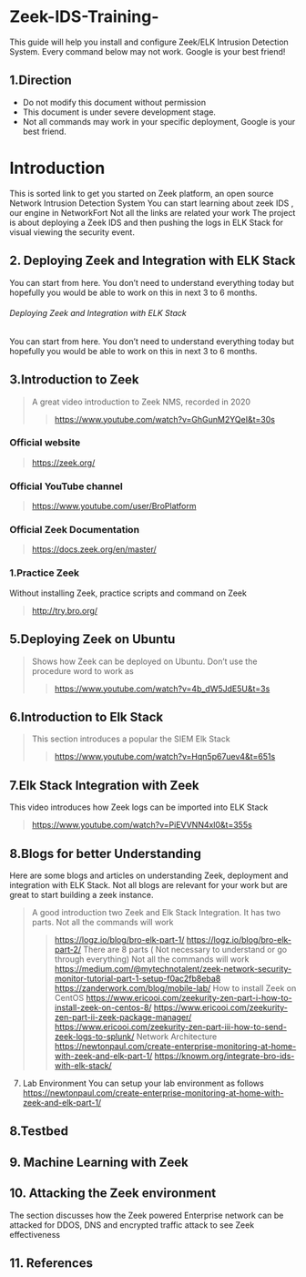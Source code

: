 # Zeek-IDS-Training-
This guide will help you install and configure Zeek/ELK Intrusion Detection System. Every command below may not work. Google is your best friend!

## 1.Direction 
- Do not modify this document without permission
- This document is under severe development stage.
- Not all commands may work in your specific deployment, Google is your best friend.

# Introduction 
This is sorted link to get you started on Zeek platform, an open source Network Intrusion Detection System
You can start learning about zeek IDS , our engine in NetworkFort
Not all the links are related your work
The project is about deploying a Zeek IDS and then pushing the logs in ELK Stack for visual viewing the security event.
## 2. Deploying Zeek and Integration with ELK Stack
You can start from here. You don’t need to understand everything today but hopefully you would be able to work on this in next 3 to 6 months.
###### Deploying Zeek and Integration with ELK Stack
You can start from here. You don’t need to understand everything today but hopefully you would be able to work on this in next 3 to 6 months.
## 3.Introduction to Zeek
> A great video introduction to Zeek NMS, recorded in 2020
>
>> https://www.youtube.com/watch?v=GhGunM2YQeI&t=30s
### Official website
> https://zeek.org/
### Official YouTube channel
> https://www.youtube.com/user/BroPlatform
### Official Zeek Documentation
> https://docs.zeek.org/en/master/
### 1.Practice Zeek
Without installing Zeek, practice scripts and command on Zeek
> http://try.bro.org/
## 5.Deploying Zeek on Ubuntu
> Shows how Zeek can be deployed on Ubuntu. Don’t use the procedure word to work as
>
>> https://www.youtube.com/watch?v=4b_dW5JdE5U&t=3s
## 6.Introduction to Elk Stack
> This section introduces a popular the SIEM Elk Stack
>
>>https://www.youtube.com/watch?v=Hqn5p67uev4&t=651s
## 7.Elk Stack Integration with Zeek
This video introduces how Zeek logs can be imported into ELK Stack
> https://www.youtube.com/watch?v=PiEVVNN4xl0&t=355s
## 8.Blogs for better Understanding
Here are some blogs and articles on understanding Zeek, deployment and integration with ELK Stack. Not all blogs are relevant for your work but are great to start building a zeek instance.
> A good introduction two Zeek and Elk Stack Integration. It has two parts. Not all the commands will work
>
>> https://logz.io/blog/bro-elk-part-1/
>> https://logz.io/blog/bro-elk-part-2/
There are 8 parts ( Not necessary to understand or go through everything) Not all the commands will work
https://medium.com/@mytechnotalent/zeek-network-security-monitor-tutorial-part-1-setup-f0ac2fb8eba8
https://zanderwork.com/blog/mobile-lab/
How to install Zeek on CentOS
https://www.ericooi.com/zeekurity-zen-part-i-how-to-install-zeek-on-centos-8/
https://www.ericooi.com/zeekurity-zen-part-ii-zeek-package-manager/
https://www.ericooi.com/zeekurity-zen-part-iii-how-to-send-zeek-logs-to-splunk/
Network Architecture
https://newtonpaul.com/create-enterprise-monitoring-at-home-with-zeek-and-elk-part-1/
https://knowm.org/integrate-bro-ids-with-elk-stack/
7.    Lab Environment
You can setup your lab environment as follows
https://newtonpaul.com/create-enterprise-monitoring-at-home-with-zeek-and-elk-part-1/
## 8.Testbed
## 9. Machine Learning with Zeek
## 10. Attacking the Zeek environment
The section discusses how the Zeek powered Enterprise network can be attacked for DDOS, DNS and encrypted traffic attack to see Zeek effectiveness
## 11. References
